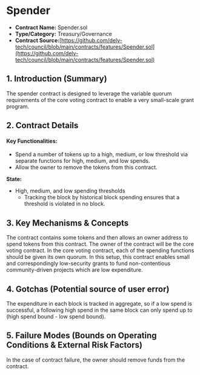 # Spender

* **Contract Name:** Spender.sol
* **Type/Category:** Treasury/Governance
* **Contract Source:**[https://github.com/delv-tech/council/blob/main/contracts/features/Spender.sol](https://github.com/delv-tech/council/blob/main/contracts/features/Spender.sol)

## **1. Introduction (Summary)**

The spender contract is designed to leverage the variable quorum requirements of the core voting contract to enable a very small-scale grant program.

## **2. Contract Details**

#### **Key Functionalities:**

* Spend a number of tokens up to a high, medium, or low threshold via separate functions for high, medium, and low spends.
* Allow the owner to remove the tokens from this contract.

**State:**

* High, medium, and low spending thresholds
  * Tracking the block by historical block spending ensures that a threshold is violated in no block.

## **3. Key Mechanisms & Concepts**

The contract contains some tokens and then allows an owner address to spend tokens from this contract. The owner of the contract will be the core voting contract. In the core voting contract, each of the spending functions should be given its own quorum. In this setup, this contract enables small and correspondingly low-security grants to fund non-contentious community-driven projects which are low expenditure.

## **4. Gotchas (Potential source of user error)**

The expenditure in each block is tracked in aggregate, so if a low spend is successful, a following high spend in the same block can only spend up to (high spend bound - low spend bound).

## **5. Failure Modes (Bounds on Operating Conditions & External Risk Factors)**

In the case of contract failure, the owner should remove funds from the contract.
